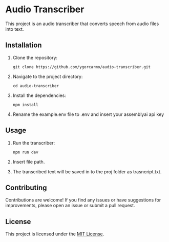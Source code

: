 # Audio Transcriber

This project is an audio transcriber that converts speech from audio files into text.

## Installation

1. Clone the repository:

   ```shell
   git clone https://github.com/ygorcarmo/audio-transcriber.git
   ```

2. Navigate to the project directory:

   ```shell
   cd audio-transcriber
   ```

3. Install the dependencies:

   ```shell
   npm install
   ```

4. Rename the example.env file to .env and insert your assemblyai api key

## Usage

1. Run the transcriber:

   ```shell
   npm run dev
   ```

2. Insert file path.

3. The transcribed text will be saved in to the proj folder as trasncript.txt.

## Contributing

Contributions are welcome! If you find any issues or have suggestions for improvements, please open an issue or submit a pull request.

## License

This project is licensed under the [MIT License](LICENSE).
